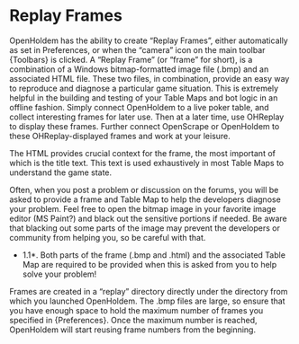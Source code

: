 # Replay Frames 

OpenHoldem has the ability to create “Replay Frames”, either
automatically as set in Preferences, or when the “camera” icon on the
main toolbar {Toolbars} is clicked. A “Replay Frame” (or “frame” for
short), is a combination of a Windows bitmap-formatted image file (.bmp)
and an associated HTML file. These two files, in combination, provide an
easy way to reproduce and diagnose a particular game situation. This is
extremely helpful in the building and testing of your Table Maps and bot
logic in an offline fashion. Simply connect OpenHoldem to a live poker
table, and collect interesting frames for later use. Then at a later
time, use OHReplay to display these frames. Further connect OpenScrape
or OpenHoldem to these OHReplay-displayed frames and work at your
leisure.

The HTML provides crucial context for the frame, the most important of
which is the title text. This text is used exhaustively in most Table
Maps to understand the game state.

Often, when you post a problem or discussion on the forums, you will be
asked to provide a frame and Table Map to help the developers diagnose
your problem. Feel free to open the bitmap image in your favorite image
editor (MS Paint?) and black out the sensitive portions if needed. Be
aware that blacking out some parts of the image may prevent the
developers or community from helping you, so be careful with that.

<div class="rem">

* 1.1*. Both parts of the frame (.bmp and .html) and the associated
Table Map are required to be provided when this is asked from you to
help solve your problem!

</div>

Frames are created in a “replay” directory directly under the directory
from which you launched OpenHoldem. The .bmp files are large, so ensure
that you have enough space to hold the maximum number of frames you
specified in {Preferences}. Once the maximum number is reached,
OpenHoldem will start reusing frame numbers from the beginning.
